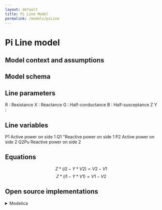 ```yaml
---
layout: default
title: Pi Line Model
permalink: /models/piLine
---
```

# Pi Line model 

## Model context and assumptions

## Model schema

## Line parameters
  R : Resistance 
  X : Reactance 
  G : Half-conductance 
  B : Half-susceptance 
  Z
  Y : 
## Line variables
  P1 Active power on side 1 
  Q1 "Reactive power on side 1 
  P2 Active power on side 2 
  Q2Pu Reactive power on side 2


## Equations 
 $$Z * (i2 - Y * V2) = V2  - V1 $$
 $$Z * (i1 - Y * V1) = V1 - V2 $$


## Open source implementations
<details>
<summary>Modelica</summary>
<br>
[Dynawo public library](https://github.com/dynawo/dynawo/blob/master/dynawo/sources/Models/Modelica/Dynawo/Electrical/Lines/Line.mo).
</details>

